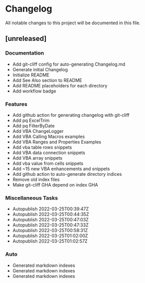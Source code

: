 # Changelog
All notable changes to this project will be documented in this file.

## [unreleased]

### Documentation

- Add git-cliff config for auto-generating Changelog.md
- Generate initial Changelog
- Initialize README
- Add See Also section to README
- Add README placeholders for each directory
- Add workflow badge

### Features

- Add github action for generating changelog with git-cliff
- Add pq ExcelTrim
- Add pq FilterByDate
- Add VBA ChangeLogger
- Add VBA Calling Macros examples
- Add VBA Ranges and Properties Examples
- Add vba table rows snippets
- Add VBA data connection snippets
- Add VBA array snippets
- Add vba value from cells snippets
- Add ~15 new VBA enhancements and snippets
- Add github action to auto-generate directory indices
- Remove old index files
- Make git-cliff GHA depend on index GHA

### Miscellaneous Tasks

- Autopublish 2022-03-25T00:39:47Z
- Autopublish 2022-03-25T00:44:35Z
- Autopublish 2022-03-25T00:47:03Z
- Autopublish 2022-03-25T00:47:33Z
- Autopublish 2022-03-25T00:58:31Z
- Autopublish 2022-03-25T01:02:00Z
- Autopublish 2022-03-25T01:02:57Z

### Auto

- Generated markdown indexes
- Generated markdown indexes
- Generated markdown indexes

<!-- generated by git-cliff -->
